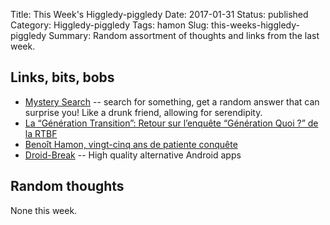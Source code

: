 Title: This Week's Higgledy-piggledy
Date: 2017-01-31
Status: published
Category: Higgledy-piggledy
Tags: hamon
Slug: this-weeks-higgledy-piggledy
Summary: Random assortment of thoughts and links from the last week.


Links, bits, bobs
-----------------

* [Mystery Search](https://mysterysear.ch/) -- search for something, get a random answer that can surprise you! Like a drunk friend, allowing for serendipity.
* [La “Génération Transition”: Retour sur l’enquête “Génération Quoi ?” de la RTBF](http://www.reseautransition.be/articles/generation-transition-retour-lenquete-generation-quoi-de-rtbf/)
* [Benoît Hamon, vingt-cinq ans de patiente conquête](https://www.mediapart.fr/journal/france/300117/benoit-hamon-vingt-cinq-ans-de-patiente-conquete)
* [Droid-Break](https://droid-break.info/) -- High quality alternative Android apps


Random thoughts
---------------

None this week.

